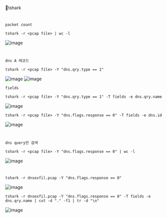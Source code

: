 🦈tshark
#
`packet count`
```
tshark -r <pcap file> | wc -l
```
![image](https://user-images.githubusercontent.com/61821641/152068894-75c85527-5516-4842-ae7b-9fb14aec248c.png)
#
`dns A 레코드`
```
tshark -r <pcap file> -Y "dns.qry.type == 1"
```
![image](https://user-images.githubusercontent.com/61821641/152069005-29ea4b8c-f049-4a6d-8e10-7ebdede624bf.png)
![image](https://user-images.githubusercontent.com/61821641/152069072-1a652a1a-1f12-48f8-bd9c-9d5b69a75700.png)

`fields`
```
tshark -r <pcap file> -Y "dns.qry.type == 1" -T fields -e dns.qry.name
```
![image](https://user-images.githubusercontent.com/61821641/152069177-31e1824e-d8ba-42c0-93c2-944e8b463c48.png)
```
tshark -r <pcap file> -Y "dns.flags.response == 0" -T fields -e dns.id
```
![image](https://user-images.githubusercontent.com/61821641/152069371-2fff3a20-de92-4bdf-8e14-bb7e550054e3.png)
#
`dns query만 검색`
```
tshark -r <pcap file> -Y "dns.flags.response == 0" | wc -l
```
![image](https://user-images.githubusercontent.com/61821641/152068601-3dec8c2e-704e-420e-b939-94da1ff79bf9.png)

#

```
tshark -r dnsexfil.pcap -Y "dns.flags.response == 0"
```
![image](https://user-images.githubusercontent.com/61821641/152070466-ec9b9aed-ab6b-4987-86fe-8e4b5bc19c87.png)
```
tshark -r dnsexfil.pcap -Y "dns.flags.response == 0" -T fields -e dns.qry.name | cut -d "." -f1 | tr -d "\n"
```
![image](https://user-images.githubusercontent.com/61821641/152070515-6d920ad7-87a3-4952-93a9-53bb1286294c.png)